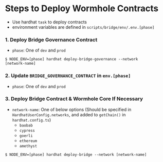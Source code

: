 # Steps to Deploy Wormhole Contracts
* Use hardhat `task` to deploy contracts
* environment variables are defined in `scripts/bridge/env/.env.[phase]`

### 1. Deploy Bridge Governance Contract
* `phase`: One of `dev` and `prod`
```
$ NODE_ENV=[phase] hardhat deploy-bridge-governance --network [network-name]
```

### 2. Update `BRIDGE_GOVERNANCE_CONTRACT` in `env.[phase]`
* `phase`: One of `dev` and `prod`

### 3. Deploy Bridge Contract & Wormhole Core If Necessary
* `network-name`: One of below options (Should be specified in `HardhatUserConfig.networks`, and added to `getChain()` in `hardhat.config.ts`)
  - `baobab`
  - `cypress`
  - `goerli`
  - `ethereum`
  - `amethyst`
```
$ NODE_ENV=[phase] hardhat deploy-bridge --network [network-name]
```

